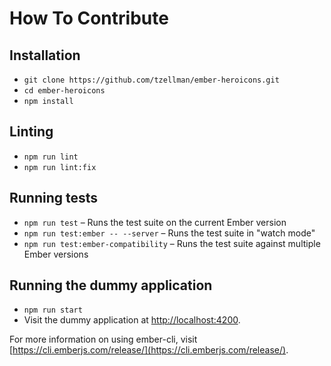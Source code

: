 # How To Contribute

## Installation

-   `git clone https://github.com/tzellman/ember-heroicons.git`
-   `cd ember-heroicons`
-   `npm install`

## Linting

-   `npm run lint`
-   `npm run lint:fix`

## Running tests

-   `npm run test` – Runs the test suite on the current Ember version
-   `npm run test:ember -- --server` – Runs the test suite in "watch mode"
-   `npm run test:ember-compatibility` – Runs the test suite against multiple Ember versions

## Running the dummy application

-   `npm run start`
-   Visit the dummy application at [http://localhost:4200](http://localhost:4200).

For more information on using ember-cli, visit [https://cli.emberjs.com/release/](https://cli.emberjs.com/release/).
